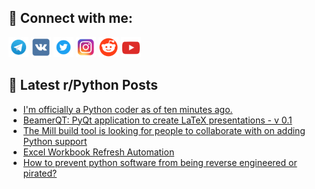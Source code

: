 ## 🔎 Connect with me:
[<img src="https://github.com/bullbesh/bullbesh/blob/main/images/Telegram.png" width="32" height="32" />](https://t.me/bullbesh)
[<img src="https://github.com/bullbesh/bullbesh/blob/main/images/VK.png" width="32" height="32" />](https://vk.com/bullbesh)
[<img src="https://github.com/bullbesh/bullbesh/blob/main/images/Twitter.png" width="32" height="32" />](https://twitter.com/bullbesh1)
[<img src="https://github.com/bullbesh/bullbesh/blob/main/images/Instagram.png" width="32" height="32" />](https://www.instagram.com/bullbesh)
[<img src="https://github.com/bullbesh/bullbesh/blob/main/images/Reddit.png" width="32" height="32" />](https://www.reddit.com/user/bullbesh)
[<img src="https://github.com/bullbesh/bullbesh/blob/main/images/YouTube.png" width="32" height="32" />](https://www.youtube.com/channel/UCtfjRs6uzgq5mfm8S06WTcg)

## 📕 Latest r/Python Posts
<!-- BLOG-POST-LIST:START -->
- [I&#39;m officially a Python coder as of ten minutes ago.](https://www.reddit.com/r/Python/comments/1gq7qnb/im_officially_a_python_coder_as_of_ten_minutes_ago/)
- [BeamerQT: PyQt application to create LaTeX presentations - v 0.1](https://www.reddit.com/r/Python/comments/1gq77j0/beamerqt_pyqt_application_to_create_latex/)
- [The Mill build tool is looking for people to collaborate with on adding Python support](https://www.reddit.com/r/Python/comments/1gq6d3e/the_mill_build_tool_is_looking_for_people_to/)
- [Excel Workbook Refresh Automation](https://www.reddit.com/r/Python/comments/1gq4aum/excel_workbook_refresh_automation/)
- [How to prevent python software from being reverse engineered or pirated?](https://www.reddit.com/r/Python/comments/1gq2v3p/how_to_prevent_python_software_from_being_reverse/)
<!-- BLOG-POST-LIST:END -->
